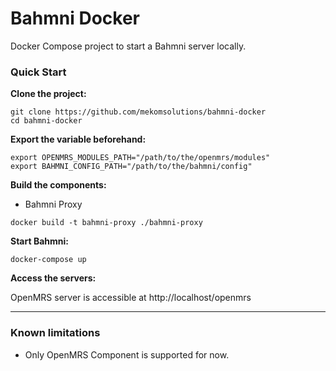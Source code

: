 # Bahmni Docker

Docker Compose project to start a Bahmni server locally.

### Quick Start

**Clone the project:**
```
git clone https://github.com/mekomsolutions/bahmni-docker
cd bahmni-docker
```

**Export the variable beforehand:**
```
export OPENMRS_MODULES_PATH="/path/to/the/openmrs/modules"
export BAHMNI_CONFIG_PATH="/path/to/the/bahmni/config"
```

**Build the components:**

- Bahmni Proxy
```
docker build -t bahmni-proxy ./bahmni-proxy
```

**Start Bahmni:**
```
docker-compose up
```

**Access the servers:**

OpenMRS server is accessible at http://localhost/openmrs

----

### Known limitations

- Only OpenMRS Component is supported for now.
